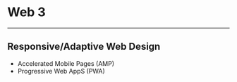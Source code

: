 # Web 3

---

## Responsive/Adaptive Web Design

* Accelerated Mobile Pages (AMP)
* Progressive Web AppS (PWA)
